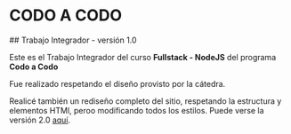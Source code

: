 # CODO A CODO
## Trabajo Integrador - versión 1.0

Este es el Trabajo Integrador del curso **Fullstack - NodeJS** del programa **Codo a Codo**

Fue realizado respetando el diseño provisto por la cátedra. 

Realicé también un rediseño completo del sitio, respetando la estructura y elementos HTMl, peroo modificando todos los estilos. Puede verse la versión 2.0 [aquí][1].

[1]: https://lifrancucci-portfolio.github.io/codo-a-codo-tp1-v2/
